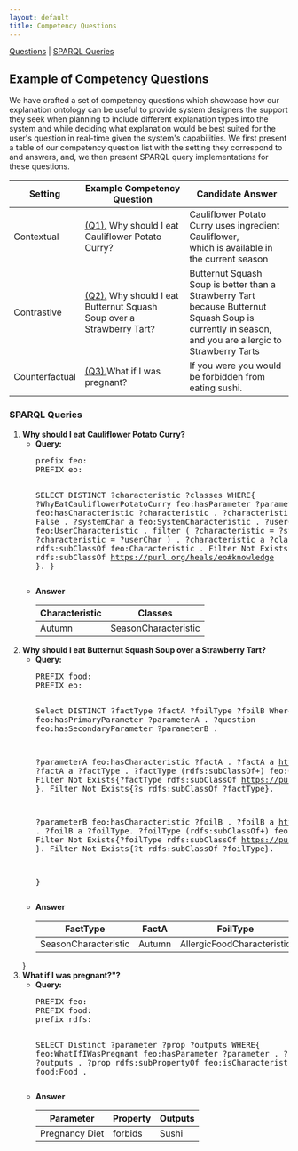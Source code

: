 ```yaml
---
layout: default
title: Competency Questions
---
```

[Questions](#competencyquestions) | [SPARQL Queries](#sparql) 

<article class="mb-5" id="competencyquestions">
<content>
  
  
<h2>Example of Competency Questions</h2>
  <p>We have crafted a set of competency questions which showcase how our explanation ontology can be useful to provide system designers the support they seek when planning to include different explanation types into the system and while deciding what explanation would be best suited for the user's question in real-time given the system's capabilities. We first present a table of our competency question list with the setting they correspond to and answers, and, we then present SPARQL query implementations for these questions.</p>
  <table>
<thead>
  <tr>
    <th>Setting</th>
    <th>Example Competency Question</th>
    <th>Candidate Answer</th>
  </tr>
</thead>
<tbody>
  <tr>
    <td>Contextual</td>
    <td><a href="#question1">(Q1).</a> Why should I eat Cauliflower Potato Curry?</td>
    <td>Cauliflower Potato Curry uses ingredient Cauliflower, <br> which is available in the current season</td>
  </tr>
  <tr>
    <td>Contrastive</td>
    <td><a href="#question2">(Q2).</a> Why should I eat Butternut Squash Soup over a Strawberry Tart?</td>
    <td>Butternut Squash Soup is better than a Strawberry Tart because Butternut <br>Squash Soup is currently in season, and you are allergic to Strawberry Tarts</td>
  </tr>
  <tr>
    <td>Counterfactual</td>
    <td><a href="#question2">(Q3).</a>What if I was pregnant?</td>
    <td> If you were you would be forbidden from eating sushi. </td>
  </tr>

</tbody>
</table>





<h3 id="sparql">SPARQL Queries</h3>
<ol>
  <li id="question1"><strong>Why should I eat Cauliflower Potato Curry?</strong>
  <ul type = "circle">
    <li> <strong>Query:</strong> <br/>
      <pre>
prefix feo: <http://purl.org/heals/food-explanation-ontology/>
PREFIX eo: <http://purl.org/heals/eo#>

SELECT DISTINCT ?characteristic ?classes
WHERE{
  ?WhyEatCauliflowerPotatoCurry feo:hasParameter ?parameter .
  ?parameter feo:hasCharacteristic ?characteristic .
  ?characteristic feo:isInternal False .
  ?systemChar a feo:SystemCharacteristic .
  ?userChar a feo:UserCharacteristic .
  filter ( ?characteristic = ?systemChar || ?characteristic = ?userChar ) .
  ?characteristic a ?classes .
  ?classes rdfs:subClassOf feo:Characteristic .
  Filter Not Exists{?classes rdfs:subClassOf <https://purl.org/heals/eo#knowledge> }.
}
      </pre></li>
      <li><strong>Answer</strong> <br/>
  <table>
<thead>
  <tr>
    <th>Characteristic</th>
    <th>Classes</th>
  </tr>
</thead>
<tbody>
  <tr>
    <td>Autumn</td>
    <td>SeasonCharacteristic</td>
  </tr>
</tbody>
</table>
  </li>
  </ul>
  </li>
  <li id="question2"><strong>Why should I eat Butternut Squash Soup over a Strawberry Tart?</strong>
  <ul type = "circle">
    <li> <strong>Query:</strong> <br/>
      <pre>
PREFIX food: <http://purl.org/heals/food/>
PREFIX eo: <http://purl.org/heals/eo#>

Select DISTINCT ?factType ?factA ?foilType ?foilB
Where{
  ?question feo:hasPrimaryParameter ?parameterA .
  ?question feo:hasSecondaryParameter ?parameterB .

  ?parameterA feo:hasCharacteristic ?factA .
  ?factA a <https://purl.org/heals/eo#Fact>.
  ?factA a ?factType .
  ?factType (rdfs:subClassOf+) feo:Characteristic .
  Filter Not Exists{?factType rdfs:subClassOf <https://purl.org/heals/eo#knowledge> }.
  Filter Not Exists{?s rdfs:subClassOf ?factType}.
  
  ?parameterB feo:hasCharacteristic ?foilB .
  ?foilB a <https://purl.org/heals/eo#Foil> .
  ?foilB a ?foilType.
  ?foilType (rdfs:subClassOf+) feo:Characteristic .
  Filter Not Exists{?foilType rdfs:subClassOf <https://purl.org/heals/eo#knowledge> }.
  Filter Not Exists{?t rdfs:subClassOf ?foilType}.

}
      </pre></li>
      <li><strong>Answer</strong> <br/>
    <table>
<thead>
  <tr>
    <th>FactType</th>
    <th>FactA</th>
    <th>FoilType</th>
    <th>FoilB</th>
  </tr>
</thead>
<tbody>
  <tr>
    <td>SeasonCharacteristic</td>
    <td>Autumn</td>
    <td>AllergicFoodCharacteristic</td>
    <td>Strawberry</td>
  </tr>
</tbody>
</table>
  </li>
  </ul>
  </li>
}
   <li id="question3"><strong>  What if I was pregnant?"?</strong>
  <ul type = "circle">
    <li> <strong>Query:</strong> <br/>
      <pre>
PREFIX feo: <http://purl.org/heals/food-explanation-ontology/>
PREFIX food: <http://purl.org/heals/food/>
prefix rdfs: <http://www.w3.org/2000/01/rdf-schema#> 

SELECT Distinct ?parameter ?prop ?outputs
WHERE{
  feo:WhatIfIWasPregnant  feo:hasParameter ?parameter .
  ?parameter ?prop  ?outputs .
  ?prop rdfs:subPropertyOf feo:isCharacteristicOf.
  ?outputs a food:Food .
      </pre></li>
      <li><strong>Answer</strong> <br/>
  <table>
<thead>
  <tr>
    <th>Parameter</th>
    <th>Property</th>
    <th>Outputs</th>
  </tr>
</thead>
<tbody>
  <tr>
    <td>Pregnancy Diet</td>
    <td>forbids</td>
    <td>Sushi</td>
  </tr>
</tbody>
</table>
  </li>
  </ul>
  </li>
</ol>
  </content>
